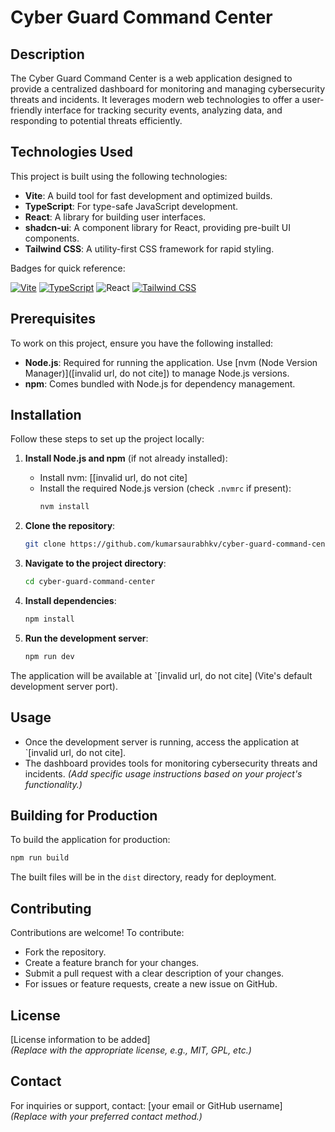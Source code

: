 # Cyber Guard Command Center

## Description

The Cyber Guard Command Center is a web application designed to provide a centralized dashboard for monitoring and managing cybersecurity threats and incidents. It leverages modern web technologies to offer a user-friendly interface for tracking security events, analyzing data, and responding to potential threats efficiently.

## Technologies Used

This project is built using the following technologies:

- **Vite**: A build tool for fast development and optimized builds.
- **TypeScript**: For type-safe JavaScript development.
- **React**: A library for building user interfaces.
- **shadcn-ui**: A component library for React, providing pre-built UI components.
- **Tailwind CSS**: A utility-first CSS framework for rapid styling.

Badges for quick reference:

[![Vite](https://img.shields.io/badge/-Vite-646CFF?style=flat-square&logo=vite&logoColor=white)](https://vitejs.dev/)
[![TypeScript](https://img.shields.io/badge/-TypeScript-3178C6?style=flat-square&logo=typescript&logoColor=white)](https://www.typescriptlang.org/)
![React](https://img.shields.io/badge/-React-61DAFB?style=flat-square&logo=react&logoColor=black)
[![Tailwind CSS](https://img.shields.io/badge/-Tailwind%20CSS-06B6D4?style=flat-square&logo=tailwindcss&logoColor=white)](https://tailwindcss.com/)

## Prerequisites

To work on this project, ensure you have the following installed:

- **Node.js**: Required for running the application. Use [nvm (Node Version Manager)]([invalid url, do not cite]) to manage Node.js versions.
- **npm**: Comes bundled with Node.js for dependency management.

## Installation

Follow these steps to set up the project locally:

1. **Install Node.js and npm** (if not already installed):
   - Install nvm: [[invalid url, do not cite]
   - Install the required Node.js version (check `.nvmrc` if present):
     ```bash
     nvm install
     ```

2. **Clone the repository**:
   ```bash
   git clone https://github.com/kumarsaurabhkv/cyber-guard-command-center.git
   ```

3. **Navigate to the project directory**:
   ```bash
   cd cyber-guard-command-center
   ```

4. **Install dependencies**:
   ```bash
   npm install
   ```

5. **Run the development server**:
   ```bash
   npm run dev
   ```

The application will be available at `[invalid url, do not cite] (Vite's default development server port).

## Usage

- Once the development server is running, access the application at `[invalid url, do not cite].
- The dashboard provides tools for monitoring cybersecurity threats and incidents. *(Add specific usage instructions based on your project's functionality.)*

## Building for Production

To build the application for production:

```bash
npm run build
```

The built files will be in the `dist` directory, ready for deployment.

## Contributing

Contributions are welcome! To contribute:

- Fork the repository.
- Create a feature branch for your changes.
- Submit a pull request with a clear description of your changes.
- For issues or feature requests, create a new issue on GitHub.

## License

[License information to be added]  
*(Replace with the appropriate license, e.g., MIT, GPL, etc.)*

## Contact

For inquiries or support, contact: [your email or GitHub username]  
*(Replace with your preferred contact method.)*

